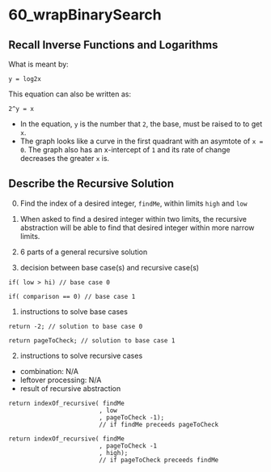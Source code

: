 # 60_wrapBinarySearch

## Recall Inverse Functions and Logarithms
What is meant by:
```
y = log2x
```
This equation can also be written as:
```
2^y = x
```
- In the equation, `y` is the number that `2`, the base, must be raised to to get `x`.
- The graph looks like a curve in the first quadrant with an asymtote of `x = 0`. The graph also has an x-intercept of `1` and its rate of change decreases the greater `x` is.

## Describe the Recursive Solution
0. Find the index of a desired integer, `findMe`, within limits `high` and `low`
1. When asked to find a desired integer within two limits, the recursive abstraction will be able to find that desired integer within more narrow limits.
2. 6 parts of a general recursive solution

0. decision between base case(s) and recursive case(s)
```
if( low > hi) // base case 0

if( comparison == 0) // base case 1
```
1. instructions to solve base cases
```
return -2; // solution to base case 0

return pageToCheck; // solution to base case 1
```
2. instructions to solve recursive cases
- combination: N/A
- leftover processing: N/A
- result of recursive abstraction
```
return indexOf_recursive( findMe
                         , low
                         , pageToCheck -1); 
                         // if findMe preceeds pageToCheck

return indexOf_recursive( findMe
                         , pageToCheck -1
                         , high); 
                         // if pageToCheck preceeds findMe
```